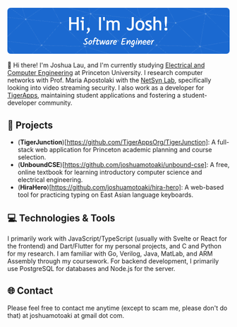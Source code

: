 ![Header](./header.png)

👋 Hi there! I'm Joshua Lau, and I'm currently studying [Electrical and Computer Engineering](https://ece.princeton.edu/) at Princeton University. I research computer networks with Prof. Maria Apostolaki with the [NetSyn Lab](https://netsyn.princeton.edu/), specifically looking into video streaming security. I also work as a developer for [TigerApps](https://tigerapps.org/), maintaining student applications and fostering a student-developer community. 

## 🚀 Projects
- (**TigerJunction**)[https://github.com/TigerAppsOrg/TigerJunction]: A full-stack web application for Princeton academic planning and course selection.
- (**UnboundCSE**)[https://github.com/joshuamotoaki/unbound-cse]: A free, online textbook for learning introductory computer science and electrical engineering.
- (**HiraHero**)[https://github.com/joshuamotoaki/hira-hero]: A web-based tool for practicing typing on East Asian language keyboards.
 
## 💻 Technologies & Tools
I primarily work with JavaScript/TypeScript (usually with Svelte or React for the frontend) and Dart/Flutter for my personal projects, and C and Python for my research. I am familiar with Go, Verilog, Java, MatLab, and ARM Assembly through my coursework. For backend development, I primarily use PostgreSQL for databases and Node.js for the server.

## 🌐 Contact
Please feel free to contact me anytime (except to scam me, please don't do that) at joshuamotoaki at gmail dot com.
